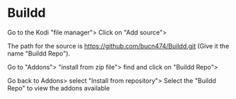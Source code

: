 # Buildd
Go to the Kodi "file manager"> Click on "Add source">

The path for the source is https://github.com/bucn474/Buildd.git 
(Give it the name "Buildd Repo").

Go to "Addons"> "install from zip file"> find and click on "Buildd Repo">

Go back to Addons> select "Install from repository"> Select the "Buildd Repo" to view the addons available


